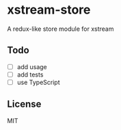 # xstream-store

A redux-like store module for xstream

## Todo

- [ ] add usage
- [ ] add tests
- [ ] use TypeScript

## License

MIT
